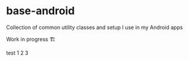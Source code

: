 # base-android
Collection of common utility classes and setup I use in my Android apps

Work in progress 🏗

test 1 2 3
